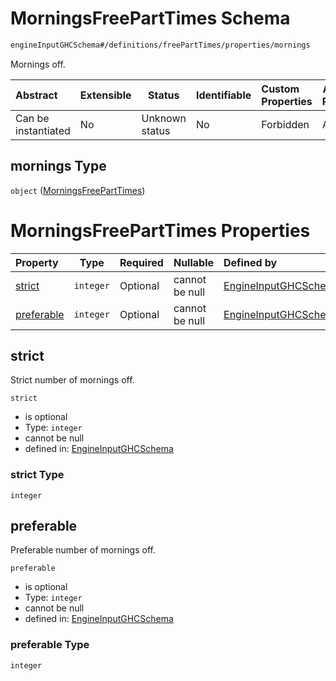# MorningsFreePartTimes Schema

```txt
engineInputGHCSchema#/definitions/freePartTimes/properties/mornings
```

Mornings off.


| Abstract            | Extensible | Status         | Identifiable | Custom Properties | Additional Properties | Access Restrictions | Defined In                                                         |
| :------------------ | ---------- | -------------- | ------------ | :---------------- | --------------------- | ------------------- | ------------------------------------------------------------------ |
| Can be instantiated | No         | Unknown status | No           | Forbidden         | Allowed               | none                | [ghc.schema.json\*](../out/ghc.schema.json "open original schema") |

## mornings Type

`object` ([MorningsFreePartTimes](ghc-definitions-freeparttime-properties-morningsfreeparttimes.md))

# MorningsFreePartTimes Properties

| Property                  | Type      | Required | Nullable       | Defined by                                                                                                                                                                                                 |
| :------------------------ | --------- | -------- | -------------- | :--------------------------------------------------------------------------------------------------------------------------------------------------------------------------------------------------------- |
| [strict](#strict)         | `integer` | Optional | cannot be null | [EngineInputGHCSchema](ghc-definitions-freeparttime-properties-morningsfreeparttimes-properties-strict.md "engineInputGHCSchema#/definitions/freePartTimes/properties/mornings/properties/strict")         |
| [preferable](#preferable) | `integer` | Optional | cannot be null | [EngineInputGHCSchema](ghc-definitions-freeparttime-properties-morningsfreeparttimes-properties-preferable.md "engineInputGHCSchema#/definitions/freePartTimes/properties/mornings/properties/preferable") |

## strict

Strict number of mornings off.


`strict`

-   is optional
-   Type: `integer`
-   cannot be null
-   defined in: [EngineInputGHCSchema](ghc-definitions-freeparttime-properties-morningsfreeparttimes-properties-strict.md "engineInputGHCSchema#/definitions/freePartTimes/properties/mornings/properties/strict")

### strict Type

`integer`

## preferable

Preferable number of mornings off.


`preferable`

-   is optional
-   Type: `integer`
-   cannot be null
-   defined in: [EngineInputGHCSchema](ghc-definitions-freeparttime-properties-morningsfreeparttimes-properties-preferable.md "engineInputGHCSchema#/definitions/freePartTimes/properties/mornings/properties/preferable")

### preferable Type

`integer`

